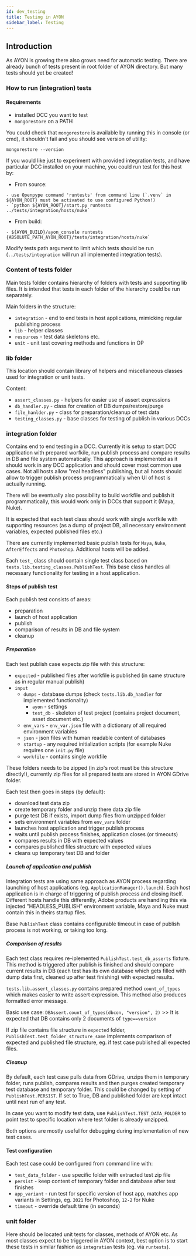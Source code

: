 ```yaml
---
id: dev_testing
title: Testing in AYON
sidebar_label: Testing
---
```


## Introduction
As AYON is growing there also grows need for automatic testing. There are already bunch of tests present in root folder of AYON directory.
But many tests should yet be created!

### How to run (integration) tests

#### Requirements
- installed DCC you want to test
- `mongorestore` on a PATH

You could check that `mongorestore` is available by running this in console (or cmd), it shouldn't fail and you should see version of utility:
```commandline
mongorestore --version
```

If you would like just to experiment with provided integration tests, and have particular DCC installed on your machine, you could run test for this host by:

- From source:
```
- use Openpype command 'runtests' from command line (`.venv` in ${AYON_ROOT} must be activated to use configured Python!)
- `python ${AYON_ROOT}/start.py runtests ../tests/integration/hosts/nuke`
```
- From build:
```
- ${AYON_BUILD}/ayon_console runtests {ABSOLUTE_PATH_AYON_ROOT}/tests/integration/hosts/nuke`
```
Modify tests path argument to limit which tests should be run (`../tests/integration` will run all implemented integration tests).

### Content of tests folder

Main tests folder contains hierarchy of folders with tests and supporting lib files. It is intended that tests in each folder of the hierarchy could be run separately.

Main folders in the structure:
- `integration` - end to end tests in host applications, mimicking regular publishing process 
- `lib` - helper classes
- `resources` - test data skeletons etc.
- `unit` - unit test covering methods and functions in OP


### lib folder

This location should contain library of helpers and miscellaneous classes used for integration or unit tests.

Content:
- `assert_classes.py` - helpers for easier use of assert expressions
- `db_handler.py` - class for creation of DB dumps/restore/purge
- `file_hanlder.py` - class for preparation/cleanup of test data
- `testing_classes.py` - base classes for testing of publish in various DCCs

### integration folder

Contains end to end testing in a DCC. Currently it is setup to start DCC application with prepared worfkile, run publish process and compare results in DB and file system automatically.
This approach is implemented as it should work in any DCC application and should cover most common use cases. Not all hosts allow "real headless" publishing, but all hosts should allow to trigger 
publish process programmatically when UI of host is actually running.

There will be eventually also possibility to build workfile and publish it programmatically, this would work only in DCCs that support it (Maya, Nuke).

It is expected that each test class should work with single worfkile with supporting resources (as a dump of project DB, all necessary environment variables, expected published files etc.)

There are currently implemented basic publish tests for `Maya`, `Nuke`, `AfterEffects` and `Photoshop`. Additional hosts will be added.

Each `test_` class should contain single test class based on `tests.lib.testing_classes.PublishTest`. This base class handles all necessary 
functionality for testing in a host application.

#### Steps of publish test

Each publish test consists of areas: 
- preparation
- launch of host application
- publish 
- comparison of results in DB and file system
- cleanup

##### Preparation

Each test publish case expects zip file with this structure:
- `expected` - published files after workfile is published (in same structure as in regular manual publish)
- `input`
    - `dumps` - database dumps (check `tests.lib.db_handler` for implemented functionality)
        - `ayon` - settings 
        - `test_db` - skeleton of test project (contains project document, asset document etc.)
    - `env_vars` - `env_var.json` file with a dictionary of all required environment variables
    - `json` - json files with human readable content of databases
    - `startup` - any required initialization scripts (for example Nuke requires one `init.py` file)
    - `workfile` - contains single workfile
    
These folders needs to be zipped (in zip's root must be this structure directly!), currently zip files for all prepared tests are stored in AYON GDrive folder.

Each test then goes in steps (by default):
- download test data zip
- create temporary folder and unzip there data zip file
- purge test DB if exists, import dump files from unzipped folder
- sets environment variables from `env_vars` folder
- launches host application and trigger publish process
- waits until publish process finishes, application closes (or timeouts)
- compares results in DB with expected values
- compares published files structure with expected values
- cleans up temporary test DB and folder

##### Launch of application and publish

Integration tests are using same approach as AYON process regarding launching of host applications (eg. `ApplicationManager().launch`).
Each host application is in charge of triggering of publish process and closing itself. Different hosts handle this differently, Adobe products are handling this via injected "HEADLESS_PUBLISH" environment variable,
Maya and Nuke must contain this in theirs startup files.

Base `PublishTest` class contains configurable timeout in case of publish process is not working, or taking too long.

##### Comparison of results

Each test class requires re-iplemented `PublishTest.test_db_asserts` fixture. This method is triggered after publish is finished and should
compare current results in DB (each test has its own database which gets filled with dump data first, cleaned up after test finishing) with expected results.

`tests.lib.assert_classes.py` contains prepared method `count_of_types` which makes easier to write assert expression. This method also produces formatted error message.

Basic use case:
```DBAssert.count_of_types(dbcon, "version", 2)``` >> It is expected that DB contains only 2 documents of `type==version`

If zip file contains file structure in `expected` folder, `PublishTest.test_folder_structure_same` implements comparison of expected and published file structure,
eg. if test case published all expected files.

##### Cleanup

By default, each test case pulls data from GDrive, unzips them in temporary folder, runs publish, compares results and then
purges created temporary test database and temporary folder. This could be changed by setting of `PublishTest.PERSIST`. If set to True, DB and published folder are kept intact
until next run of any test.

In case you want to modify test data, use `PublishTest.TEST_DATA_FOLDER` to point test to specific location where test folder is already unzipped.

Both options are mostly useful for debugging during implementation of new test cases.

#### Test configuration

Each test case could be configured from command line with:
- `test_data_folder` - use specific folder with extracted test zip file 
- `persist` - keep content of temporary folder and database after test finishes
- `app_variant` - run test for specific version of host app, matches app variants in Settings, eg. `2021` for Photoshop, `12-2` for Nuke
- `timeout` - override default time (in seconds)

### unit folder

Here should be located unit tests for classes, methods of AYON etc. As most classes expect to be triggered in AYON context, best option is to
start these tests in similar fashion as `integration` tests (eg. via `runtests`).